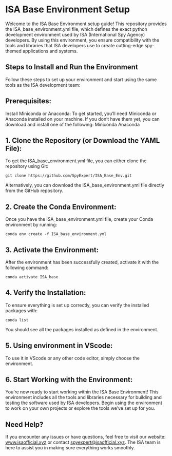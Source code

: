 # ISA Base Environment Setup

Welcome to the ISA Base Environment setup guide! This repository provides the ISA_base_environment.yml file, which defines the exact python development environment used by ISA (International Spy Agency) developers. By using this environment, you ensure compatibility with the tools and libraries that ISA developers use to create cutting-edge spy-themed applications and systems.

## Steps to Install and Run the Environment
Follow these steps to set up your environment and start using the same tools as the ISA development team:

## Prerequisites:
Install Miniconda or Anaconda: To get started, you’ll need Miniconda or Anaconda installed on your machine. If you don’t have them yet, you can download and install one of the following:
Miniconda
Anaconda

## 1. Clone the Repository (or Download the YAML File):
To get the ISA_base_environment.yml file, you can either clone the repository using Git:

` git clone https://github.com/SpyExpert/ISA_Base_Env.git `

Alternatively, you can download the ISA_base_environment.yml file directly from the GitHub repository.

## 2. Create the Conda Environment:
Once you have the ISA_base_environment.yml file, create your Conda environment by running:

`conda env create -f ISA_base_environment.yml`

## 3. Activate the Environment:
After the environment has been successfully created, activate it with the following command:

`conda activate ISA_base`


## 4. Verify the Installation:
To ensure everything is set up correctly, you can verify the installed packages with:


`conda list`

You should see all the packages installed as defined in the environment.

## 5. Using environment in VScode:
To use it in VScode or any other code editor, simply choose the environment.

## 6. Start Working with the Environment:
You’re now ready to start working within the ISA Base Environment! This environment includes all the tools and libraries necessary for building and testing the software used by ISA developers. Begin using the environment to work on your own projects or explore the tools we’ve set up for you.

## Need Help?
If you encounter any issues or have questions, feel free to visit our website: www.isaofficial.xyz or contact spyexpert@isaofficial.xyz. The ISA team is here to assist you in making sure everything works smoothly.

